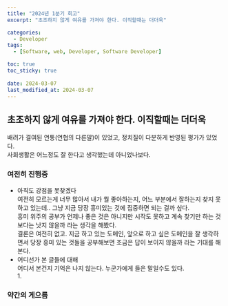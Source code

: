 ```yaml
---
title: "2024년 1분기 회고"
excerpt: "초조하지 않게 여유를 가져야 한다. 이직할때는 더더욱"

categories:
  - Developer
tags:
  - [Software, web, Developer, Software Developer]

toc: true
toc_sticky: true
 
date: 2024-03-07
last_modified_at: 2024-03-07
---   
```


## 초조하지 않게 여유를 가져야 한다. 이직할때는 더더욱

배려가 결여된 연통(연협의 다른말)이 있었고, 정치질이 다분하게 반영된 평가가 있었다.    
사회생활은 어느정도 잘 한다고 생각했는데 아니었나보다.    

### 여전히 진행중
- 아직도 강점을 못찾겠다     
  여전히 모르는게 너무 많아서 내가 뭘 좋아하는지, 어느 부분에서 잘하는지 찾지 못하고 있는데.. 그냥 지금 당장 흥미있는 것에 집중하면 되는 걸까 싶다.    
  흥미 위주의 공부가 언제나 좋은 것은 아니지만 시작도 못하고 계속 찾기만 하는 것보다는 낫지 않을까 라는 생각을 해봤다.     
  결론은 여전히 없고. 지금 하고 있는 도메인, 앞으로 하고 싶은 도메인을 잘 생각하면서 당장 흥미 있는 것들을 공부해보면 조금은 답이 보이지 않을까 라는 기대를 해본다.
- 어디선가 본 글들에 대해     
  어디서 본건지 기억은 나지 않는다. 누군가에게 들은 말일수도 있다.    
  1. 

### 약간의 게으름
